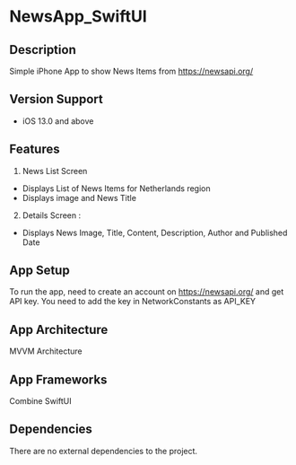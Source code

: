 # NewsApp_SwiftUI
## Description
Simple iPhone App to show News Items from https://newsapi.org/
## Version Support
* iOS 13.0 and above

## Features

1. News List Screen
 * Displays List of News Items for Netherlands region
 * Displays image and News Title

2. Details Screen :
 * Displays News Image, Title, Content, Description, Author and Published Date
 
## App Setup
To run the app, need to create an account on https://newsapi.org/ and get API key. You need to add the key in NetworkConstants as API_KEY
 
## App Architecture
MVVM Architecture

## App Frameworks
Combine
SwiftUI

 ## Dependencies
 There are no external dependencies to the project.

